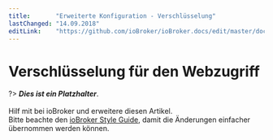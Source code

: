 ```yaml
---
title:       "Erweiterte Konfiguration - Verschlüsselung"
lastChanged: "14.09.2018"
editLink:    "https://github.com/ioBroker/ioBroker.docs/edit/master/docs/config/encryption.md"
---
```


# Verschlüsselung für den Webzugriff

?> ***Dies ist ein Platzhalter***.
   <br><br>
   Hilf mit bei ioBroker und erweitere diesen Artikel.  
   Bitte beachte den [ioBroker Style Guide](community/styleguidedoc), 
   damit die Änderungen einfacher übernommen werden können.
